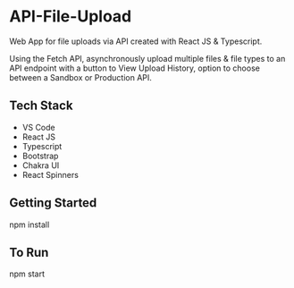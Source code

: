 # API-File-Upload

 Web App for file uploads via API created with React JS & Typescript.

 Using the Fetch API, asynchronously upload multiple files & file types to an API endpoint with a button to View Upload History, option to choose between a Sandbox or Production API.
 
## Tech Stack

- VS Code
- React JS
- Typescript
- Bootstrap
- Chakra UI
- React Spinners

## Getting Started

npm install

## To Run

npm start
